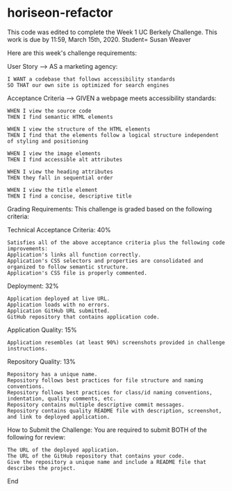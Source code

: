 # horiseon-refactor
This code was edited to complete the Week 1 UC Berkely Challenge.  This work is due by 11:59, March 15th, 2020.
Student= Susan Weaver

Here are this week's challenge requirements:

User Story --> AS a marketing agency:
  
    I WANT a codebase that follows accessibility standards
    SO THAT our own site is optimized for search engines

Acceptance Criteria --> GIVEN a webpage meets accessibility standards:
  
    WHEN I view the source code
    THEN I find semantic HTML elements

    WHEN I view the structure of the HTML elements
    THEN I find that the elements follow a logical structure independent of styling and positioning

    WHEN I view the image elements
    THEN I find accessible alt attributes

    WHEN I view the heading attributes
    THEN they fall in sequential order

    WHEN I view the title element
    THEN I find a concise, descriptive title

Grading Requirements: This challenge is graded based on the following criteria:

Technical Acceptance Criteria: 40%

    Satisfies all of the above acceptance criteria plus the following code improvements:
    Application's links all function correctly.
    Application's CSS selectors and properties are consolidated and organized to follow semantic structure.
    Application's CSS file is properly commented.

Deployment: 32%

    Application deployed at live URL.
    Application loads with no errors.
    Application GitHub URL submitted.
    GitHub repository that contains application code.

Application Quality: 15%

    Application resembles (at least 90%) screenshots provided in challenge instructions.
    
Repository Quality: 13%

    Repository has a unique name.
    Repository follows best practices for file structure and naming conventions.
    Repository follows best practices for class/id naming conventions, indentation, quality comments, etc.
    Repository contains multiple descriptive commit messages.
    Repository contains quality README file with description, screenshot, and link to deployed application.

How to Submit the Challenge: You are required to submit BOTH of the following for review:

    The URL of the deployed application.
    The URL of the GitHub repository that contains your code.
    Give the repository a unique name and include a README file that describes the project.

End 
